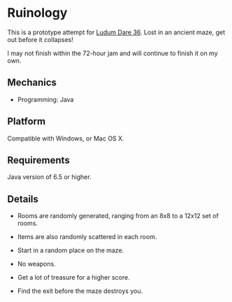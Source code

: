 Ruinology
==========
This is a prototype attempt for [Ludum Dare 36][]. Lost in an ancient maze, get out before it collapses!

I may not finish within the 72-hour jam and will continue to finish it on my own.

Mechanics
---------
+ Programming: Java

Platform
--------
Compatible with Windows, or Mac OS X.

Requirements
-------
Java version of 6.5 or higher.

Details
-------
- Rooms are randomly generated, ranging from an 8x8 to a 12x12 set of rooms.
- Items are also randomly scattered in each room.
- Start in a random place on the maze.

- No weapons.
- Get a lot of treasure for a higher score.
- Find the exit before the maze destroys you.

[Ludum Dare 36]: http://www.ludumdare.com/compo
